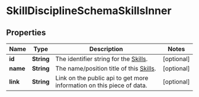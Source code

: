 

# SkillDisciplineSchemaSkillsInner


## Properties

| Name | Type | Description | Notes |
|------------ | ------------- | ------------- | -------------|
|**id** | **String** | The identifier string for the [Skills](https://developers.intellihr.io/docs/v1/). |  [optional] |
|**name** | **String** | The name/position title of this [Skills](https://developers.intellihr.io/docs/v1/). |  [optional] |
|**link** | **String** | Link on the public api to get more information on this piece of data. |  [optional] |



